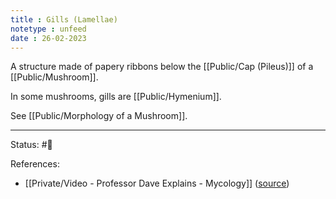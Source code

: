 ```yaml
---
title : Gills (Lamellae)
notetype : unfeed
date : 26-02-2023
---
```



A structure made of papery ribbons below the [[Public/Cap (Pileus)]] of a [[Public/Mushroom]].

In some mushrooms, gills are [[Public/Hymenium]].

See [[Public/Morphology of a Mushroom]].


---
Status: #🌱 

References:
- [[Private/Video - Professor Dave Explains - Mycology]] ([source](https://www.youtube.com/watch?v=wqKNm_evkYA&list=PLybg94GvOJ9Hyyv_MD2Y7OPFxhnrKFsD6&ab_channel=ProfessorDaveExplains))
